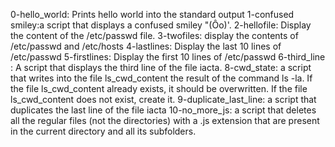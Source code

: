 0-hello_world: Prints hello world into the standard output
1-confused smiley:a script that displays a confused smiley "(Ôo)\'.
2-hellofile: Display the content of the /etc/passwd file.
3-twofiles: display the contents of /etc/passwd and /etc/hosts
4-lastlines: Display the last 10 lines of /etc/passwd
5-firstlines: Display the first 10 lines of /etc/passwd
6-third_line : A script that displays the third line of the file iacta.
8-cwd_state: a script that writes into the file ls_cwd_content the result of the command ls -la. If the file ls_cwd_content already exists, it should be overwritten. If the file ls_cwd_content does not exist, create it.
9-duplicate_last_line: a script that duplicates the last line of the file iacta
10-no_more_js: a script that deletes all the regular files (not the directories) with a .js extension that are present in the current directory and all its subfolders.
